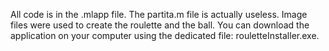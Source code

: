All code is in the .mlapp file. The partita.m file is actually useless. Image files were used to create the roulette and the ball. You can download the application on your computer using the dedicated file: rouletteInstaller.exe. 
